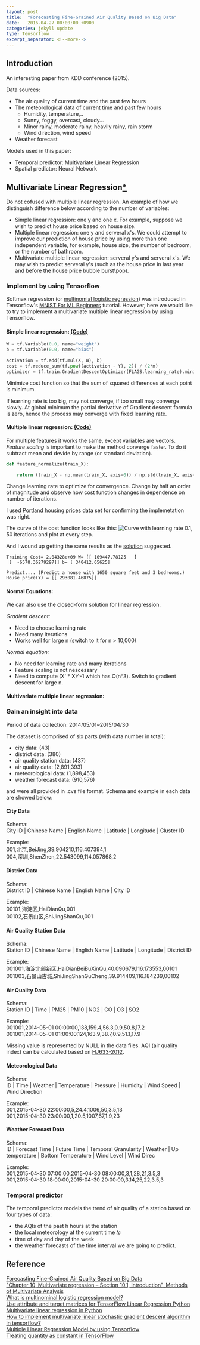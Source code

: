 ```yaml
---
layout: post
title:  "Forecasting Fine-Grained Air Quality Based on Big Data"
date:   2016-04-27 00:00:00 +0900
categories: jekyll update
type: Tensorflow
excerpt_separator: <!--more-->
---
```

<!--more-->

Introduction
---
An interesting paper from KDD conference (2015).

Data sources:

- The air quality of current time and the past few hours
- The meteorological data of current time and past few hours
    * Humidity, temperature,..
    * Sunny, foggy, overcast, cloudy…
    * Minor rainy,  moderate rainy, heavily rainy, rain storm
    * Wind direction, wind speed
- Weather forecast

Models used in this paper:

- Temporal predictor: Multivariate Linear Regression
- Spatial predictor: Neural Network


Multivariate Linear Regression[*][R2]
---
Do not cofused with multiple linear regression. An example of how we distinguish difference below according to the number of variables:

- Simple linear regression: one y and one x. For example, suppose we wish to predict house price based on house size.
- Multiple linear regression: one y and serveral x's. We could attempt to improve our prediction of house price by using more than one independent variable, for example, house size, the number of bedroom, or the number of bathroom.
- Multivariate multiple linear regression: serveral y's and serveral x's. We may wish to predict serveral y's (such as the house price in last year and before the house price bubble burst\pop).

### Implement by using Tensorflow
Softmax regression (or [multinomial logistic regression][R4]) was introduced in Tensorflow's [MNIST For ML Beginners][R3] tutorial. However, here we would like to try to implement a multivariate multiple linear regression by using Tensorflow.

#### Simple linear regression: [(Code)][C1]

``` python
W = tf.Variable(0.0, name="weight")
b = tf.Variable(0.0, name="bias")

activation = tf.add(tf.mul(X, W), b)
cost = tf.reduce_sum(tf.pow((activation - Y), 2)) / (2*m)
optimizer = tf.train.GradientDescentOptimizer(FLAGS.learning_rate).minimize(cost)
```

Minimize cost function so that the sum of squared differences at each point is minimum.

If learning rate is too big, may not converge, if too small may converge slowly. At global minimum the partial derivative of Gradient descent formula is zero, hence the process may converge with fixed learning rate.


#### Multiple linear regression: [(Code)][C2]

For multiple features it works the same, except variables are vectors. *Feature scaling* is important to make the method converge faster. To do it subtract mean and devide by range (or standard deviation).

``` python
def feature_normalize(train_X):

    return (train_X - np.mean(train_X, axis=0)) / np.std(train_X, axis=0)
```

Change learning rate to optimize for convergence. Change by half an order of magnitude and observe how cost function changes in dependence on number of iterations.

I used [Portland housing prices][data_set] data set for confirming the implemetation was right.

The curve of the cost funciton looks like this:
![Curve](http://i.imgur.com/vvFXqe7.png)
with learning rate 0.1, 50 iterations and plot at every step.

And I wound up getting the same results as the [solution][data_set] suggested.

```
Training Cost= 2.04328e+09 W= [[ 109447.78125   ]
 [  -6578.36279297]] b= [ 340412.65625]

Predict.... (Predict a house with 1650 square feet and 3 bedrooms.)
House price(Y) = [[ 293081.46875]]
```

#### Normal Equations:
We can also use the closed-form solution for linear regression.

*Gradient descent:*

- Need to choose learning rate
- Need many iterations
- Works well for large n (switch to it for n > 10,000)

*Normal equation:*

- No need for learning rate and many iterations
- Feature scaling is not nescessary
- Need to compute (X' * X)^-1 which has O(n^3). Switch to gradient descent for large n.

#### Multivariate multiple linear regression:


### Gain an insight into data
Period of data collection: 2014/05/01~2015/04/30

The dataset is comprised of six parts (with data number in total):

- city data: (43)
- district data: (380)
- air quality station data: (437)
- air quality data: (2,891,393)
- meteorological data: (1,898,453)
- weather forecast data: (910,576)

and were all provided in .cvs file format. Schema and example in each data are showed below:

#### City Data
Schema:<br />
City ID | Chinese Name | English Name | Latitude | Longitude | Cluster ID

Example:<br />
001,北京,BeiJing,39.904210,116.407394,1<br />
004,深圳,ShenZhen,22.543099,114.057868,2

#### District Data
Schema:<br />
District ID | Chinese Name | English Name | City ID

Example:<br />
00101,海淀区,HaiDianQu,001<br />
00102,石景山区,ShiJingShanQu,001

#### Air Quality Station  Data
Schema:<br />
Station ID | Chinese Name | English Name | Latitude | Longitude | District ID

Example:<br />
001001,海淀北部新区,HaiDianBeiBuXinQu,40.090679,116.173553,00101<br />
001003,石景山古城,ShiJingShanGuCheng,39.914409,116.184239,00102

#### Air Quality Data
Schema:<br />
Station ID | Time | PM25 | PM10 | NO2 | CO | O3 | SO2

Example:<br />
001001,2014-05-01 00:00:00,138,159.4,56.3,0.9,50.8,17.2<br />
001001,2014-05-01 01:00:00,124,163.9,38.7,0.9,51.1,17.9

Missing value is represented by NULL in the data files. AQI (air quality index) can be calculated based on [HJ633-2012][AQI].

#### Meteorological Data
Schema:<br />
ID | Time | Weather | Temperature | Pressure | Humidity | Wind Speed | Wind Direction

Example:<br />
001,2015-04-30 22:00:00,5,24.4,1006,50,3.5,13<br />
001,2015-04-30 23:00:00,1,20.5,1007,67,1.9,23

#### Weather Forecast Data
Schema:<br />
ID | Forecast Time | Future Time | Temporal Granularity | Weather | Up temperature | Bottom Temperature | Wind Level | Wind Direc

Example:<br />
001,2015-04-30 07:00:00,2015-04-30 08:00:00,3,1,28,21,3.5,3<br />
001,2015-04-30 18:00:00,2015-04-30 20:00:00,3,14,25,22,3.5,3

### Temporal predictor
The temporal predictor models the trend of air quality of a station based on four types of data:

- the AQIs of the past h hours at the station
- the local meteorology at the current time 𝑡𝑐
- time of day and day of the week
- the weather forecasts of the time interval we are going to predict.


Reference
---
[Forecasting Fine-Grained Air Quality Based on Big Data][R1]<br />
["Chapter 10, Multivariate regression – Section 10.1, Introduction", Methods of Multivariate Analysis][R2]<br />
[What is multinominal logistic regression model?][R4]<br />
[Use attribute and target matrices for TensorFlow Linear Regression Python][R5]<br />
[Multivariate linear regression in Python][R6]<br />
[How to implement multivariate linear stochastic gradient descent algorithm in tensorflow?][R7]<br />
[Multiple Linear Regression Model by using Tensorflow][R8]<br />
[Treating quantity as constant in TensorFlow][R9]

[R1]: http://research.microsoft.com/apps/pubs/?id=246398
[R2]: https://books.google.co.jp/books?id=0g-PAuKub3QC&pg=PA19&redir_esc=y#v=onepage&q&f=false
[R3]: https://www.tensorflow.org/versions/r0.8/tutorials/mnist/beginners/index.html#softmax-regressions
[R4]: https://en.wikipedia.org/wiki/Logistic_regression
[R5]: http://stackoverflow.com/questions/33698510/use-attribute-and-target-matrices-for-tensorflow-linear-regression-python
[R6]: http://stackoverflow.com/questions/11479064/multivariate-linear-regression-in-python?rq=1
[R7]: http://stackoverflow.com/questions/36031324/how-to-implement-multivariate-linear-stochastic-gradient-descent-algorithm-in-te?rq=1
[R8]: http://stackoverflow.com/questions/37159070/multiple-linear-regression-model-by-using-tensorflow
[R9]: http://stackoverflow.com/questions/33858785/treating-quantity-as-constant-in-tensorflow
[C1]: https://github.com/e-lin/tensorflow_practices/blob/master/examples/linear_regression.py
[C2]: https://github.com/e-lin/tensorflow_practices/blob/master/examples/multiple_linear_regression.py
[data_set]: http://openclassroom.stanford.edu/MainFolder/DocumentPage.php?course=MachineLearning&doc=exercises/ex3/ex3.html
[AQI]: http://kjs.mep.gov.cn/hjbhbz/bzwb/dqhjbh/jcgfffbz/201203/W020120410332725219541.pdf